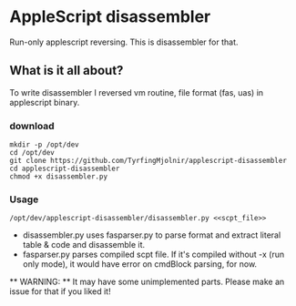 # AppleScript disassembler

Run-only applescript reversing. This is disassembler for that.

## What is it all about?

To write disassembler I reversed vm routine, file format (fas, uas) in applescript binary.

### download

```shell
mkdir -p /opt/dev
cd /opt/dev
git clone https://github.com/TyrfingMjolnir/applescript-disassembler
cd applescript-disassembler
chmod +x disassembler.py
```

### Usage

```shell
/opt/dev/applescript-disassembler/disassembler.py <<scpt_file>>
```

- disassembler.py uses fasparser.py to parse format and extract literal table & code and disassemble it.
- fasparser.py parses compiled scpt file. If it's compiled without -x (run only mode), it would have error on cmdBlock parsing, for now.

** WARNING: ** It may have some unimplemented parts. Please make an issue for that if you liked it!

